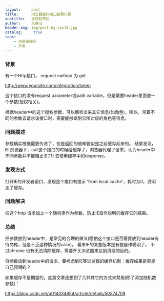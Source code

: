 ```yaml
---
layout:     post
title:      浏览器缓存接口结果问题
subtitle:   发现和预防
author:     大暴马
header-img: img/post-bg-ios10.jpg
catalog: 	 true
tags:
    - 浏览器缓存
    - 开发
---
```


### 背景
有一个Http接口， request method 为 get

http://www.yoursite.com/integration/token

这个接口的没有request parameter或path variable，但是需要header里面放一个参数(授权相关)。

根据header中的这个授权参数，可以解析出来其它信息(如角色)，所以，带着不同的参数去请求该接口时，需要能够拿到它所对应的角色等信息。

### 问题描述
参数确实根据需要传递了，但是返回的值却貌似是之前缓存起来的。
结果发现，IE 浏览器下，call这个接口的时候给缓存了，浏览器代理了请求，认为header中不同参数并不能阻止IE(11) 去使用缓存中的response。

### 发现方式
  打开IE的开发者窗口，发现这个接口有提示 'from local cache'，耗时为0，说明走了缓存。

### 问题解决
把这个http 请求加上一个随机串作为参数，防止IE自作聪明的缓存它的结果。
### 总结
把参数放到header中，是常见的合理的做法(哪怕这个接口是否需要放到header有待商榷，但是不乏这种情况的case)。 看来IE的某些版本是有些自作聪明了。 不过chrome 也有无法清除缓存，需要开关浏览器来达到清理的目的。 

将参数放到header中的请求，要考虑到IE等浏览器的缓存机制：缓存结果是否是自己预期的？

如果缓存不是期望的，这篇文章还想到了几种其它的方式来禁用(除了添加随机数参数)：

https://blog.csdn.net/u014034854/article/details/50374709